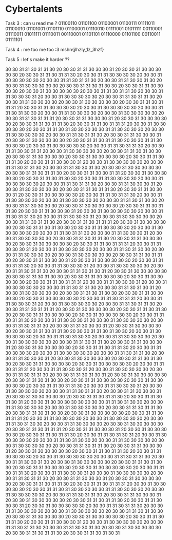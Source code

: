 # Cybertalents

Task 3 : can u read me ?
01100110 01101100 01100001 01100111 01111011 01100010 01101001 01101110 01100001 01110010 01111001 01011111 00110001 01110011 01011111 01110011 00110001 01101101 01110000 01101100 00110011 01111101

Task 4 : me too me too :3 
mshn{jlhzly_1z_3hzf}

Task 5 : let's make it harder ??

30 30 31 31 30 31 31 30 20 30 30 31 31 30 30 30 31 20 30 30 31 30 30 30 30 30 20 30 30 31 31 30 31 31 30 20 30 30 31 31 30 30 30 30 20 30 30 31 30 30 30 30 30 20 30 30 31 31 30 31 31 30 20 30 30 31 31 30 30 31 30 20 30 30 31 30 30 30 30 30 20 30 30 31 31 30 31 30 30 20 30 30 31 31 30 30 30 30 20 30 30 31 30 30 30 30 30 20 30 30 31 31 30 31 31 30 20 30 30 31 31 30 30 30 31 20 30 30 31 30 30 30 30 30 20 30 30 31 31 30 31 31 30 20 30 30 31 31 30 30 30 30 20 30 30 31 30 30 30 30 30 20 30 30 31 31 30 31 31 31 20 30 30 31 31 30 30 30 30 20 30 30 31 30 30 30 30 30 20 30 30 31 31 30 31 30 30 20 30 30 31 31 30 30 30 30 20 30 30 31 30 30 30 30 30 20 30 30 31 31 30 31 31 31 20 30 30 31 31 30 30 30 31 20 30 30 31 30 30 30 30 30 20 30 30 31 31 30 31 31 30 20 30 30 31 31 30 31 31 31 20 30 30 31 30 30 30 30 30 20 30 30 31 31 30 31 30 30 20 30 30 31 31 30 30 30 30 20 30 30 31 30 30 30 30 30 20 30 30 31 31 30 31 31 30 20 30 30 31 31 30 30 30 31 20 30 30 31 30 30 30 30 30 20 30 30 31 31 30 31 31 30 20 30 30 31 31 30 30 30 30 20 30 30 31 30 30 30 30 30 20 30 30 31 31 30 31 31 30 20 30 30 31 31 30 30 31 31 20 30 30 31 30 30 30 30 30 20 30 30 31 31 30 31 30 30 20 30 30 31 31 30 30 30 30 20 30 30 31 30 30 30 30 30 20 30 30 31 31 30 31 31 30 20 30 30 31 31 30 30 30 31 20 30 30 31 30 30 30 30 30 20 30 30 31 31 30 31 31 30 20 30 30 31 31 30 30 31 30 20 30 30 31 30 30 30 30 30 20 30 30 31 31 30 31 31 30 20 30 30 31 31 30 30 31 31 20 30 30 31 30 30 30 30 30 20 30 30 31 31 30 31 30 30 20 30 30 31 31 30 30 30 30 20 30 30 31 30 30 30 30 30 20 30 30 31 31 30 31 31 30 20 30 30 31 31 30 30 30 31 20 30 30 31 30 30 30 30 30 20 30 30 31 31 30 31 31 30 20 30 30 31 31 30 30 30 31 20 30 30 31 30 30 30 30 30 20 30 30 31 31 30 31 31 30 20 30 30 31 31 30 30 30 30 20 30 30 31 30 30 30 30 30 20 30 30 31 31 30 31 30 30 20 30 30 31 31 30 30 30 30 20 30 30 31 30 30 30 30 30 20 30 30 31 31 30 31 31 30 20 30 30 31 31 30 30 30 31 20 30 30 31 30 30 30 30 30 20 30 30 31 31 30 31 31 30 20 30 30 31 31 30 30 30 31 20 30 30 31 30 30 30 30 30 20 30 30 31 31 30 31 31 30 20 30 30 31 31 30 31 31 31 20 30 30 31 30 30 30 30 30 20 30 30 31 31 30 31 30 30 20 30 30 31 31 30 30 30 30 20 30 30 31 30 30 30 30 30 20 30 30 31 31 30 31 31 30 20 30 30 31 31 30 30 30 31 20 30 30 31 30 30 30 30 30 20 30 30 31 31 30 31 31 30 20 30 30 31 31 30 30 30 30 20 30 30 31 30 30 30 30 30 20 30 30 31 31 30 31 31 31 20 30 30 31 31 30 30 30 31 20 30 30 31 30 30 30 30 30 20 30 30 31 31 30 31 30 30 20 30 30 31 31 30 30 30 30 20 30 30 31 30 30 30 30 30 20 30 30 31 31 30 31 31 30 20 30 30 31 31 30 30 30 31 20 30 30 31 30 30 30 30 30 20 30 30 31 31 30 31 31 30 20 30 30 31 31 30 30 30 31 20 30 30 31 30 30 30 30 30 20 30 30 31 31 30 31 31 30 20 30 30 31 31 30 31 30 31 20 30 30 31 30 30 30 30 30 20 30 30 31 31 30 31 30 30 20 30 30 31 31 30 30 30 30 20 30 30 31 30 30 30 30 30 20 30 30 31 31 30 31 31 31 20 30 30 31 31 30 30 30 31 20 30 30 31 30 30 30 30 30 20 30 30 31 31 30 31 31 30 20 30 30 31 31 30 31 30 31 20 30 30 31 30 30 30 30 30 20 30 30 31 31 30 31 30 30 20 30 30 31 31 30 30 30 30 20 30 30 31 30 30 30 30 30 20 30 30 31 31 30 31 31 31 20 30 30 31 31 30 30 30 31 20 30 30 31 30 30 30 30 30 20 30 30 31 31 30 31 31 30 20 30 30 31 31 30 31 31 31 20 30 30 31 30 30 30 30 30 20 30 30 31 31 30 31 30 30 20 30 30 31 31 30 30 30 30 20 30 30 31 30 30 30 30 30 20 30 30 31 31 30 31 31 30 20 30 30 31 31 30 30 30 31 20 30 30 31 30 30 30 30 30 20 30 30 31 31 30 31 31 30 20 30 30 31 31 30 30 30 31 20 30 30 31 30 30 30 30 30 20 30 30 31 31 30 31 31 30 20 30 30 31 31 30 31 30 30 20 30 30 31 30 30 30 30 30 20 30 30 31 31 30 31 30 30 20 30 30 31 31 30 30 30 30 20 30 30 31 30 30 30 30 30 20 30 30 31 31 30 31 31 30 20 30 30 31 31 30 30 30 31 20 30 30 31 30 30 30 30 30 20 30 30 31 31 30 31 31 30 20 30 30 31 31 30 30 30 30 20 30 30 31 30 30 30 30 30 20 30 30 31 31 30 31 31 30 20 30 30 31 31 30 30 30 31 20 30 30 31 30 30 30 30 30 20 30 30 31 31 30 31 30 30 20 30 30 31 31 30 30 30 30 20 30 30 31 30 30 30 30 30 20 30 30 31 31 30 31 31 31 20 30 30 31 31 30 30 30 31 20 30 30 31 30 30 30 30 30 20 30 30 31 31 30 31 31 30 20 30 30 31 31 30 31 30 31 20 30 30 31 30 30 30 30 30 20 30 30 31 31 30 31 30 30 20 30 30 31 31 30 30 30 30 20 30 30 31 30 30 30 30 30 20 30 30 31 31 30 31 31 30 20 30 30 31 31 30 30 30 31 20 30 30 31 30 30 30 30 30 20 30 30 31 31 30 31 31 30 20 30 30 31 31 30 30 30 31 20 30 30 31 30 30 30 30 30 20 30 30 31 31 30 31 31 30 20 30 30 31 31 30 31 30 31 20 30 30 31 30 30 30 30 30 20 30 30 31 31 30 31 30 30 20 30 30 31 31 30 30 30 30 20 30 30 31 30 30 30 30 30 20 30 30 31 31 30 31 31 30 20 30 30 31 31 30 31 30 30 20 30 30 31 30 30 30 30 30 20 30 30 31 31 30 31 31 31 20 30 30 31 31 30 30 30 30 20 30 30 31 30 30 30 30 30 20 30 30 31 31 30 31 30 30 20 30 30 31 31 30 30 30 30 20 30 30 31 30 30 30 30 30 20 30 30 31 31 30 31 31 31 20 30 30 31 31 30 30 30 31 20 30 30 31 30 30 30 30 30 20 30 30 31 31 30 31 31 30 20 30 30 31 31 30 31 30 31 20 30 30 31 30 30 30 30 30 20 30 30 31 31 30 31 30 30 20 30 30 31 31 30 30 30 30 20 30 30 31 30 30 30 30 30 20 30 30 31 31 30 31 31 30 20 30 30 31 31 30 30 30 31 20 30 30 31 30 30 30 30 30 20 30 30 31 31 30 31 31 30 20 30 30 31 31 30 30 30 30 20 30 30 31 30 30 30 30 30 20 30 30 31 31 30 31 31 30 20 30 30 31 31 30 30 31 30 20 30 30 31 30 30 30 30 30 20 30 30 31 31 30 31 30 30 20 30 30 31 31 30 30 30 30 20 30 30 31 30 30 30 30 30 20 30 30 31 31 30 31 31 30 20 30 30 31 31 30 30 30 31 20 30 30 31 30 30 30 30 30 20 30 30 31 31 30 31 31 30 20 30 30 31 31 30 30 30 31 20 30 30 31 30 30 30 30 30 20 30 30 31 31 30 31 31 30 20 30 30 31 31 30 31 31 31 20 30 30 31 30 30 30 30 30 20 30 30 31 31 30 31 30 30 20 30 30 31 31 30 30 30 30 20 30 30 31 30 30 30 30 30 20 30 30 31 31 30 31 31 30 20 30 30 31 31 30 30 30 31 20 30 30 31 30 30 30 30 30 20 30 30 31 31 30 31 31 30 20 30 30 31 31 30 30 30 31 20 30 30 31 30 30 30 30 30 20 30 30 31 31 30 31 31 30 20 30 30 31 31 30 30 30 30 20 30 30 31 30 30 30 30 30 20 30 30 31 31 30 31 30 30 20 30 30 31 31 30 30 30 30 20 30 30 31 30 30 30 30 30 20 30 30 31 31 30 31 31 30 20 30 30 31 31 30 30 30 31 20 30 30 31 30 30 30 30 30 20 30 30 31 31 30 31 31 30 20 30 30 31 31 30 30 31 30 20 30 30 31 30 30 30 30 30 20 30 30 31 31 30 31 31 30 20 30 30 31 31 30 31 30 31
